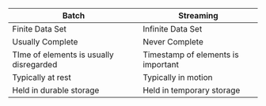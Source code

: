 Batch | Streaming
--|--
Finite Data Set | Infinite Data Set
Usually Complete | Never Complete
TIme of elements is usually disregarded | Timestamp of elements is important
Typically at rest | Typically in motion
Held in durable storage | Held in temporary storage